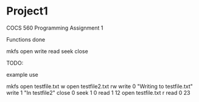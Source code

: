 # Project1
COCS 560 Programming Assignment 1



Functions done

mkfs
open
write
read
seek
close

TODO:


example use

mkfs
open testfile.txt w
open testfile2.txt rw
write 0 "Writing to testfile.txt"
write 1 "In testfile2"
close 0
seek 1 0
read 1 12
open testfile.txt r
read 0 23

